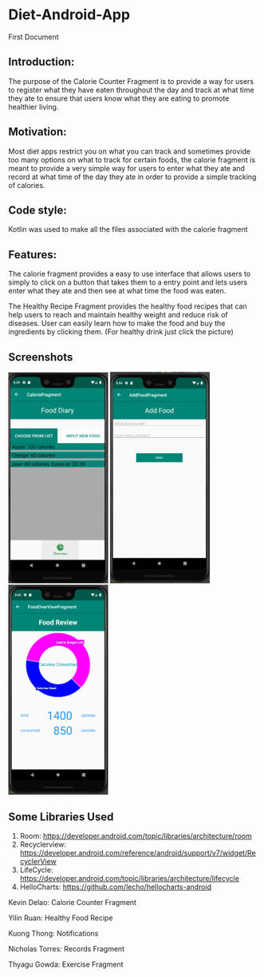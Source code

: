 # Diet-Android-App
First Document 

## Introduction:
The purpose of the Calorie Counter Fragment is to provide a way for users to register what they have eaten throughout the day and track at
what time they ate to ensure that users know what they are eating to promote healthier living.

## Motivation:
Most diet apps restrict you on what you can track and sometimes provide too many options on what to track for certain foods, the calorie fragment is meant to provide a very simple way for users to enter what they ate and record at what time of the day they ate in order to provide a simple tracking of calories.

## Code style:

Kotlin was used to make all the files associated with the calorie fragment

## Features:
The calorie fragment provides a easy to use interface that allows users to simply to click on a button that takes them to a entry
point and lets users enter what they ate and then see at what time the food was eaten.

The Healthy Recipe Fragment provides the healthy food recipes that can help users to reach and maintain healthy weight and reduce risk of diseases. User can easily learn how to make the food and buy the ingredients by clicking them. (For healthy drink just click the picture)

## Screenshots
<img src="screenshots/caloriefragment.png" alt="phone image" width="200px" />
<img src="screenshots/caloriefragment_foodentry.png" alt="phone image" width="200px" />
<img src="screenshots/caloriefragment_overiview.png" alt="phone image" width="200px" />

## Some Libraries Used
1. Room: https://developer.android.com/topic/libraries/architecture/room
2. Recyclerview: https://developer.android.com/reference/android/support/v7/widget/RecyclerView
3. LifeCycle: https://developer.android.com/topic/libraries/architecture/lifecycle
4. HelloCharts: https://github.com/lecho/hellocharts-android

Kevin Delao: Calorie Counter Fragment

Yilin Ruan: Healthy Food Recipe

Kuong Thong: Notifications

Nicholas Torres: Records Fragment

Thyagu Gowda: Exercise Fragment
